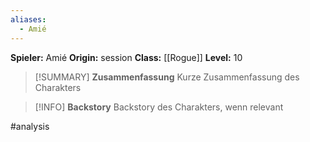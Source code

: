 ```yaml
---
aliases:
  - Amié
---
```

**Spieler:** Amié
**Origin:** session
**Class:** [[Rogue]]
**Level:** 10

>[!SUMMARY] **Zusammenfassung**
>Kurze Zusammenfassung des Charakters

>[!INFO] **Backstory**
>Backstory des Charakters, wenn relevant

#analysis